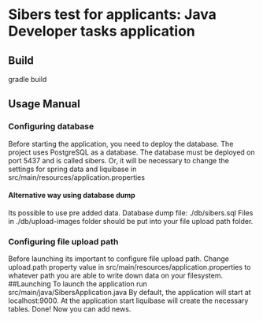 # Sibers test for applicants: Java Developer tasks application
## Build
gradle build
## Usage Manual
### Configuring database
Before starting the application, you need to deploy the database. 
The project uses PostgreSQL as a database. 
The database must be deployed on port 5437 and is called sibers. 
Or, it will be necessary to change the settings for spring data and liquibase in src/main/resources/application.properties
#### Alternative way using database dump
Its possible to use pre added data.
Database dump file: ./db/sibers.sql
Files in ./db/upload-images folder should be put into your file upload path folder. 
### Configuring file upload path
Before launching its important to configure file upload path.
Change upload.path property value in src/main/resources/application.properties to whatever path you are able to write down data on your filesystem.
##Launching
To launch the application run src/main/java/SibersApplication.java
By default, the application will start at localhost:9000. 
At the application start liquibase will create the necessary tables.
Done! Now you can add news.

